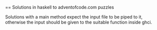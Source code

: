 == Solutions in haskell to adventofcode.com puzzles

Solutions with a main method expect the input file to be piped to it,
otherwise the input should be given to the suitable function inside ghci.
